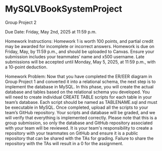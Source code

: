 # MySQLVBookSystemProject

Group Project 2

Due Date: Friday, May 2nd, 2025 at 11:59 p.m.

Homework Instructions:
Homework 1 is worth 100 points, and partial credit may be awarded for incomplete or incorrect
answers. Homework is due on Friday, May, by 11:59 p.m., and should be uploaded to Canvas.
Ensure your submission includes your teammates’ name and x500 username.
Late submissions will be accepted until Monday, May 5, 2025, at 11:59 p.m., with a 10-point
deduction.

Homework Problem:
Now that you have completed the ER/EER diagram in Group Project 1 and converted it into a
relational schema, the next step is to implement the database in MySQL. In this phase, you will
create the actual database and tables based on the relational schema you developed.
You will need to create individual CREATE TABLE scripts for each table in your team’s
database. Each script should be named as TABLENAME.sql and must be executable in MySQL.
Once completed, upload all the scripts to your team’s GitHub repository.
Your scripts and database will be graded, and we will verify that everything is implemented
correctly. Please note that this is a group submission, so only the database and GitHub
repository associated with your team will be reviewed.
It is your team's responsibility to create a repository with your teammates on GitHub and ensure
it is a public repository that can be shared with the TAs for grading. Failure to share the
repository with the TAs will result in a 0 for the assignment.
